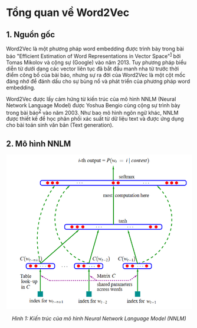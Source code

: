 # Tổng quan về Word2Vec

## 1. Nguồn gốc

Word2Vec là một phương pháp word embedding được trình bày trong bài báo "Efficient Estimation of Word Representations in Vector Space"<sup>[1](https://arxiv.org/abs/1301.3781)</sup> bởi Tomas Mikolov và cộng sự (Google) vào năm 2013. Tuy phương pháp biểu diễn từ dưới dạng các vector liên tục đã bắt đầu manh nha từ trước thời điểm công bố của bài báo, nhưng sự ra đời của Word2Vec là một cột mốc đáng nhớ để đánh dấu cho sự bùng nổ và phát triển của phương pháp word embedding. 

Word2Vec được lấy cảm hứng từ kiến trúc của mô hình NNLM (Neural Network Language Model) được Yoshua Bengio cùng cộng sự trình bày trong bài báo<sup>[2](https://www.jmlr.org/papers/volume3/bengio03a/bengio03a.pdf)</sup> vào năm 2003. Như bao mô hình ngôn ngữ khác, NNLM được thiết kế để học phân phối xác suất từ dữ liệu text và được ứng dụng cho bài toán sinh văn bản (Text generation). 

## 2. Mô hình NNLM

<div align="center">
  <img src="images/nnlm.png" alt="NNLM Architecture" width="600">
  <p><em>Hình 1: Kiến trúc của mô hình Neural Network Language Model (NNLM)</em></p>
</div>
